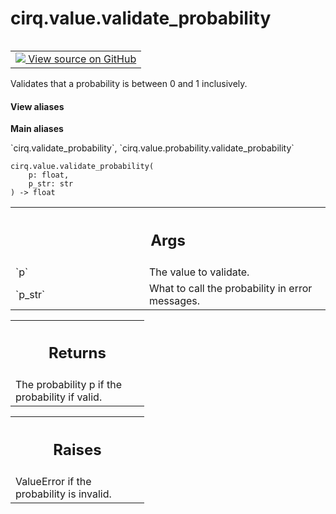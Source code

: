 <div itemscope itemtype="http://developers.google.com/ReferenceObject">
<meta itemprop="name" content="cirq.value.validate_probability" />
<meta itemprop="path" content="Stable" />
</div>

# cirq.value.validate_probability

<!-- Insert buttons and diff -->

<table class="tfo-notebook-buttons tfo-api" align="left">

<td>
  <a target="_blank" href="https://github.com/quantumlib/cirq/tree/master/cirq/value/probability.py">
    <img src="https://www.tensorflow.org/images/GitHub-Mark-32px.png" />
    View source on GitHub
  </a>
</td>
</table>



Validates that a probability is between 0 and 1 inclusively.

<section class="expandable">
  <h4 class="showalways">View aliases</h4>
  <p>
<b>Main aliases</b>
<p>`cirq.validate_probability`, `cirq.value.probability.validate_probability`</p>
</p>
</section>

<pre class="devsite-click-to-copy prettyprint lang-py tfo-signature-link">
<code>cirq.value.validate_probability(
    p: float,
    p_str: str
) -> float
</code></pre>



<!-- Placeholder for "Used in" -->


<!-- Tabular view -->
 <table class="responsive fixed orange">
<colgroup><col width="214px"><col></colgroup>
<tr><th colspan="2"><h2 class="add-link">Args</h2></th></tr>

<tr>
<td>
`p`
</td>
<td>
The value to validate.
</td>
</tr><tr>
<td>
`p_str`
</td>
<td>
What to call the probability in error messages.
</td>
</tr>
</table>



<!-- Tabular view -->
 <table class="responsive fixed orange">
<colgroup><col width="214px"><col></colgroup>
<tr><th colspan="2"><h2 class="add-link">Returns</h2></th></tr>
<tr class="alt">
<td colspan="2">
The probability p if the probability if valid.
</td>
</tr>

</table>



<!-- Tabular view -->
 <table class="responsive fixed orange">
<colgroup><col width="214px"><col></colgroup>
<tr><th colspan="2"><h2 class="add-link">Raises</h2></th></tr>
<tr class="alt">
<td colspan="2">
ValueError if the probability is invalid.
</td>
</tr>

</table>

